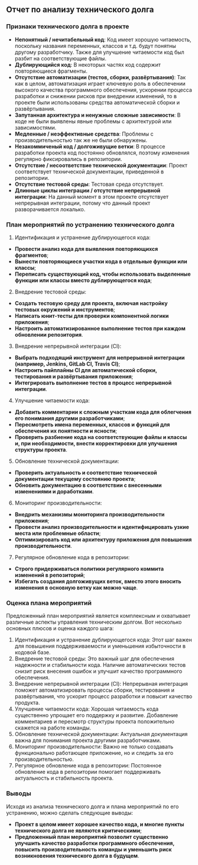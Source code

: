## Отчет по анализу технического долга

### Признаки технического долга в проекте

- **Непонятный / нечитабельный код**: Код имеет хорошую читаемость, поскольку названия переменных, классов и т.д. будут понятны другому разработчику. Также для улучшение читаемости код был разбит на соответствующие файлы.
- **Дублирующийся код**: В некоторых частях код содержит повторяющиеся фрагменты.
- **Отсутствие автоматизации (тестов, сборки, развёртывания)**: Так как в целом, автоматизация играет ключевую роль в обеспечении высокого качества программного обеспечения, ускорении процесса разработки и снижении рисков при внедрении изменений, то в проекте были использованы средства автоматической сборки и развёртывания.
- **Запутанная архитектура и ненужные сложные зависимости**: В коде не были выявлены явные проблемы с архитектурой или зависимостями.
- **Медленные / неэффективные средства**: Проблемы с производительностью так же не были обнаружены.
- **Незакоммиченый код / долгоживущие ветки**: В процессе разработки проекта код постоянно обновлялся, поэтому изменения регулярно фиксировались в репозитории.
- **Отсутствие / несоответствие технической документации**: Проект соответствует технической документации, приведенной в репозитории.
- **Отсутствие тестовой среды**: Тестовая среда отсутствует.
- **Длинные циклы интеграции / отсутствие непрерывной интеграции**: На данный момент в этом проекте отсутствует непрерывная интеграции, потому что данный проект разворачивается локалько. 

### План мероприятий по устранению технического долга

1. Идентификация и устранение дублирующегося кода:
- **Провести анализ кода для выявления повторяющихся фрагментов**;
- **Вынести повторяющиеся участки кода в отдельные функции или классы**;
- **Переписать существующий код, чтобы использовать выделенные функции или классы вместо дублирующегося кода**;

2. Внедрение тестовой среды:

- **Создать тестовую среду для проекта, включая настройку тестовых окружений и инструментов**;
- **Написать юнит-тесты для проверки компонентной логики приложения**;
- **Настроить автоматизированное выполнение тестов при каждом обновлении репозитория**.

3. Внедрение непрерывной интеграции (CI):

- **Выбрать подходящий инструмент для непрерывной интеграции (например, Jenkins, GitLab CI, Travis CI)**;
- **Настроить пайплайны CI для автоматической сборки, тестирования и развёртывания приложения**;
- **Интегрировать выполнение тестов в процесс непрерывной интеграции**.

4. Улучшение читаемости кода:

- **Добавить комментарии к сложным участкам кода для облегчения его понимания другими разработчиками**;
- **Пересмотреть имена переменных, классов и функций для обеспечения их понятности и ясности**;
- **Проверить разбиение кода на соответствующие файлы и классы и, при необходимости, внести корректировки для улучшения структуры проекта**.

5. Обновление технической документации:

- **Проверить актуальность и соответствие технической документации текущему состоянию проекта**;
- **Обновить документацию в соответствии с внесенными изменениями и доработками**.

6. Мониторинг производительности:

- **Внедрить механизмы мониторинга производительности приложения**;
- **Провести анализ производительности и идентифицировать узкие места или проблемные области**;
- **Оптимизировать код или архитектуру приложения для повышения производительности**.

7. Регулярное обновление кода в репозитории:

- **Строго придерживаться политики регулярного коммита изменений в репозиторий**;
- **Избегать создания долгоживущих веток, вместо этого вносить изменения в основную ветку как можно чаще**.

### Оценка плана мероприятий

Предложенный план мероприятий является комплексным и охватывает различные аспекты управления техническим долгом. Вот несколько основных плюсов и оценка каждого шага:

1) Идентификация и устранение дублирующегося кода: Этот шаг важен для повышения поддерживаемости и уменьшения избыточности в кодовой базе. 
2) Внедрение тестовой среды: Это важный шаг для обеспечения надежности и стабильности кода. Наличие автоматических тестов снизит риск внесения ошибок и улучшит качество программного обеспечения. 
3) Внедрение непрерывной интеграции (CI): Непрерывная интеграция поможет автоматизировать процессы сборки, тестирования и развёртывания, что ускорит процесс разработки и повысит качество продукта.
4) Улучшение читаемости кода: Хорошая читаемость кода существенно упрощает его поддержку и развитие. Добавление комментариев и пересмотр структуры проекта положительно скажется на работе команды. 
5) Обновление технической документации: Актуальная документация важна для понимания проекта другими разработчиками. 
6) Мониторинг производительности: Важно не только создавать функционально работающее приложение, но и следить за его производительностью. 
7) Регулярное обновление кода в репозитории: Постоянное обновление кода в репозитории помогает поддерживать актуальность и стабильность проекта.
 
### Выводы
Исходя из анализа технического долга и плана мероприятий по его устранению, можно сделать следующие выводы:

- **Проект в целом имеет хорошее качество кода, и многие пункты технического долга не являются критическими**;
- **Предложенный план мероприятий позволит существенно улучшить качество разработки программного обеспечения, повысить производительность команды и уменьшить риск возникновения технического долга в будущем**.
